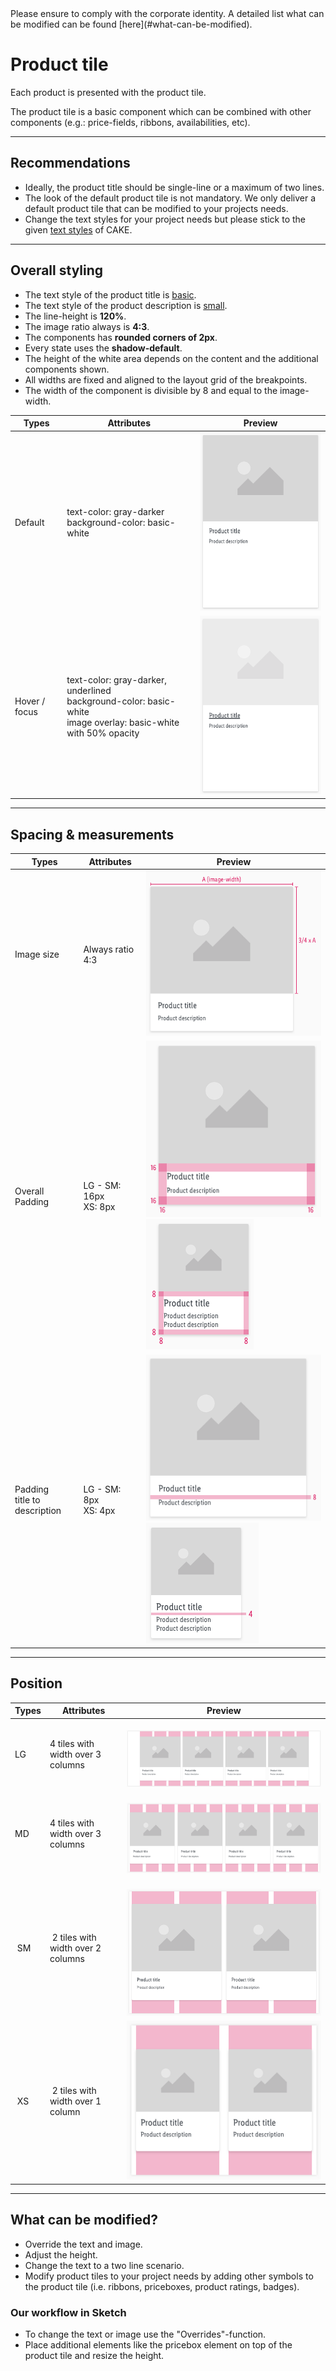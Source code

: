 <AlertInfo alertHeadline="Modifiable">
Please ensure to comply with the corporate identity. A detailed list what can be modified can be found [here](#what-can-be-modified).
</AlertInfo>

# Product tile

Each product is presented with the product tile.

The product tile is a basic component which can be combined with other components (e.g.: price-fields, ribbons, availabilities, etc).


---

## Recommendations

- Ideally, the product title should be single-line or a maximum of two lines.
- The look of the default product tile is not mandatory. We only deliver a default product tile that can be modified to your projects needs.
- Change the text styles for your project needs but please stick to the given [text styles](../../General/Typography/Typography.md) of CAKE.


---

## Overall styling

- The text style of the product title is [basic](../../General/Typography/Typography.md#basic).
- The text style of the product description is [small](../../General/Typography/Typography.md#small).
- The line-height is **120%**.
- The image ratio always is **4:3**.
- The components has **rounded corners of 2px**.
- Every state uses the **shadow-default**.
- The height of the white area depends on the content and the additional components shown.
- All widths are fixed and aligned to the layout grid of the breakpoints.
- The width of the component is divisible by 8 and equal to the image-width.


| Types | Attributes | Preview |
|---|---|---|
| Default | text-color: gray-darker <br> background-color: basic-white | ![product-tile default](assets/status/default@1x.png) |
| Hover / focus | text-color: gray-darker, underlined <br> background-color: basic-white <br> image overlay: basic-white with 50% opacity | ![product-tile hover-focus](assets/status/hover-focus@1x.png) |

---

## Spacing & measurements

| Types | Attributes | Preview |
|---|---|---|
| Image size | Always ratio 4:3 | ![product-tile image](assets/measurements/LG/image-width@1x.png) |
| Overall <br> Padding | LG - SM: 16px <br> XS: 8px| ![product-tile padding LG-XS](assets/measurements/LG/padding@1x.png) ![product-tile padding XS](assets/measurements/XS/padding@1x.png)|
| Padding <br> title to description| LG - SM: 8px <br> XS: 4px | ![product-tile margin LG](assets/measurements/LG/margin@1x.png) ![product-tile margin XS](assets/measurements/XS/margin@1x.png) |

---

## Position

| Types | Attributes | Preview |
|---|---|---|
| LG | 4 tiles with width over 3 columns | ![position: LG](assets/position/LG@1x.png) |
| MD | 4 tiles with width over 3 columns | ![position: MD](assets/position/MD@1x.png)|
| SM | 2 tiles with width over 2 columns | ![position: SM](assets/position/SM@1x.png) |
| XS | 2 tiles with width over 1 column | ![position: XS](assets/position/XS@1x.png) |

---

## What can be modified?

- Override the text and image.
- Adjust the height.
- Change the text to a two line scenario.
- Modify product tiles to your project needs by adding other symbols to the product tile (i.e. ribbons, priceboxes, product ratings, badges).

### Our workflow in Sketch

- To change the text or image use the "Overrides"-function.
- Place additional elements like the pricebox element on top of the product tile and resize the height.
